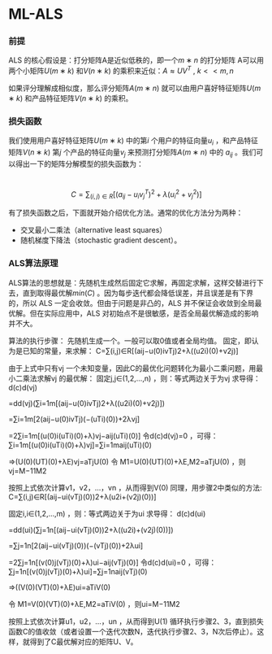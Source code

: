 # ML-ALS

### 前提

ALS 的核心假设是：打分矩阵A是近似低秩的，即一个$m∗n$ 的打分矩阵 A可以用两个小矩阵$U(m∗k)$ 和$V(n∗k)$ 的乘积来近似：$A≈UV^T$  , $k<<m,n$  

如果评分理解成相似度，那么评分矩阵$A(m∗n)$ 就可以由用户喜好特征矩阵$U(m∗k)$ 和产品特征矩阵$V(n∗k)$ 的乘积。



### 损失函数

我们使用用户喜好特征矩阵$U(m∗k)$ 中的第$i$ 个用户的特征向量$u_i$ ，和产品特征矩阵$V(n∗k)$ 第$j$ 个产品的特征向量$v_j$ 来预测打分矩阵$A(m∗n)$ 中的 $a_{ij}$  。我们可以得出一下的矩阵分解模型的损失函数为：

​							$$ C=∑_{(i,j)∈R}[(a_{ij}−u_iv^T_j)^2+λ(u^2_i+v^2_j)] $$



有了损失函数之后，下面就开始介绍优化方法。通常的优化方法分为两种：

* 交叉最小二乘法（alternative least squares）
* 随机梯度下降法（stochastic gradient descent）。



### ALS算法原理

ALS算法的思想就是：先随机生成然后固定它求解，再固定求解，这样交替进行下去，直到取得最优解$min(C)$ 。因为每步迭代都会降低误差，并且误差是有下界的，所以 ALS 一定会收敛。但由于问题是非凸的，ALS 并不保证会收敛到全局最优解。但在实际应用中，ALS 对初始点不是很敏感，是否全局最优解造成的影响并不大。

算法的执行步骤：
先随机生成一个。一般可以取0值或者全局均值。
固定，即认为是已知的常量，来求解： 
C=∑(i,j)∈R[(aij−u(0)ivTj)2+λ((u2i)(0)+v2j)]

由于上式中只有vj
一个未知变量，因此C的最优化问题转化为最小二乘问题，用最小二乘法求解vj
的最优解： 
固定j,j∈(1,2,...,n)
，则：等式两边关于为vj
求导得：
d(c)d(vj)

=dd(vj)(∑i=1m[(aij−u(0)ivTj)2+λ((u2i)(0)+v2j)])

=∑i=1m[2(aij−u(0)ivTj)(−(uTi)(0))+2λvj]

=2∑i=1m[(u(0)i(uTi)(0)+λ)vj−aij(uTi)(0)]
令d(c)d(vj)=0
，可得： 
∑i=1m[(u(0)i(uTi)(0)+λ)vj]=∑i=1maij(uTi)(0)

=>(U(0)(UT)(0)+λE)vj=aTjU(0)
令 M1=U(0)(UT)(0)+λE,M2=aTjU(0)
，则vj=M−11M2

按照上式依次计算v1，v2，...，vn
，从而得到V(0)
同理，用步骤2中类似的方法: 
C=∑(i,j)∈R[(aij−ui(vTj)(0))2+λ(u2i+(v2j)(0))]

固定i,i∈(1,2,...,m)
，则：等式两边关于为ui
求导得：
d(c)d(ui)

=dd(ui)(∑j=1n[(aij−ui(vTj)(0))2+λ((u2i)+(v2j)(0))])

=∑j=1n[2(aij−ui(vTj)(0))(−(vTj)(0))+2λui]

=2∑j=1n[(v(0)j(vTj)(0)+λ)ui−aij(vTj)(0)]
令d(c)d(ui)=0
，可得： 
∑j=1n[(v(0)j(vTj)(0)+λ)ui]=∑j=1naij(vTj)(0)

=>((V(0)(VT)(0)+λE)ui=aTiV(0)

令 M1=V(0)(VT)(0)+λE,M2=aTiV(0)
，则ui=M−11M2

按照上式依次计算u1，u2，...，un
，从而得到U(1)
循环执行步骤2、3，直到损失函数C的值收敛（或者设置一个迭代次数N，迭代执行步骤2、3，N次后停止）。这样，就得到了C最优解对应的矩阵U、V。


